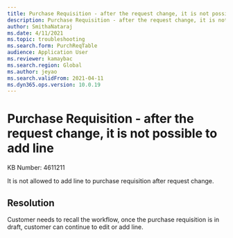 ```yaml
---
title: Purchase Requisition - after the request change, it is not possible to add line
description: Purchase Requisition - after the request change, it is not possible to add line
author: SmithaNataraj
ms.date: 4/11/2021
ms.topic: troubleshooting
ms.search.form: PurchReqTable
audience: Application User
ms.reviewer: kamaybac
ms.search.region: Global
ms.author: jeyao
ms.search.validFrom: 2021-04-11
ms.dyn365.ops.version: 10.0.19
---
```


# Purchase Requisition - after the request change, it is not possible to add line

KB Number: 4611211

It is not allowed to add line to purchase requisition after request change.


## Resolution
Customer needs to recall the workflow, once the purchase requisition is in draft, customer can continue to edit or add line.


